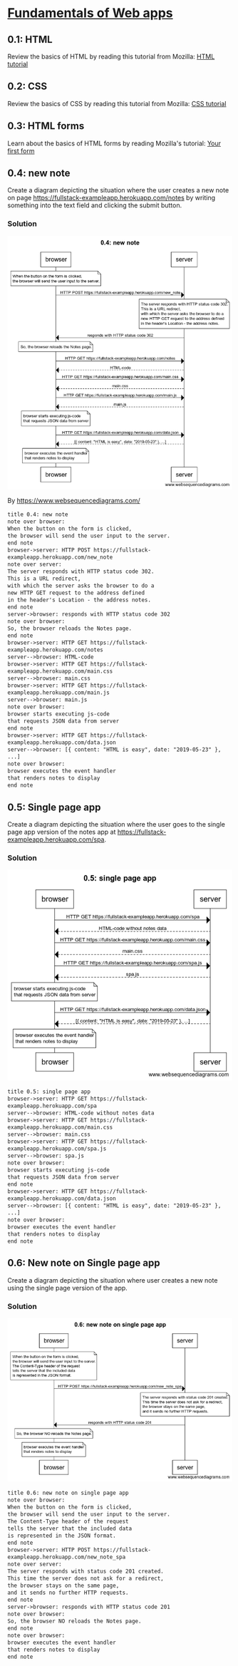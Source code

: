 # [Fundamentals of Web apps](https://fullstackopen.com/en/part0/fundamentals_of_web_apps)

## 0.1: HTML

Review the basics of HTML by reading this tutorial from Mozilla: [HTML tutorial](https://developer.mozilla.org/en-US/docs/Learn/Getting_started_with_the_web/HTML_basics)

## 0.2: CSS

Review the basics of CSS by reading this tutorial from Mozilla: [CSS tutorial](https://developer.mozilla.org/en-US/docs/Learn/Getting_started_with_the_web/CSS_basics)

## 0.3: HTML forms

Learn about the basics of HTML forms by reading Mozilla's tutorial: [Your first form](https://developer.mozilla.org/en-US/docs/Learn/Forms/Your_first_form)

## 0.4: new note

Create a diagram depicting the situation where the user creates a new note on page https://fullstack-exampleapp.herokuapp.com/notes by writing something into the text field and clicking the submit button.

### Solution

![New note](./images/newnote.png)

By https://www.websequencediagrams.com/

```
title 0.4: new note
note over browser:
When the button on the form is clicked,
the browser will send the user input to the server.
end note
browser->server: HTTP POST https://fullstack-exampleapp.herokuapp.com/new_note
note over server:
The server responds with HTTP status code 302.
This is a URL redirect,
with which the server asks the browser to do a
new HTTP GET request to the address defined
in the header's Location - the address notes.
end note
server->browser: responds with HTTP status code 302
note over browser:
So, the browser reloads the Notes page.
end note
browser->server: HTTP GET https://fullstack-exampleapp.herokuapp.com/notes
server-->browser: HTML-code
browser->server: HTTP GET https://fullstack-exampleapp.herokuapp.com/main.css
server-->browser: main.css
browser->server: HTTP GET https://fullstack-exampleapp.herokuapp.com/main.js
server-->browser: main.js
note over browser:
browser starts executing js-code
that requests JSON data from server
end note
browser->server: HTTP GET https://fullstack-exampleapp.herokuapp.com/data.json
server-->browser: [{ content: "HTML is easy", date: "2019-05-23" }, ...]
note over browser:
browser executes the event handler
that renders notes to display
end note
```

## 0.5: Single page app

Create a diagram depicting the situation where the user goes to the single page app version of the notes app at https://fullstack-exampleapp.herokuapp.com/spa.

### Solution

![Single page app](./images/spa.png)

```
title 0.5: single page app
browser->server: HTTP GET https://fullstack-exampleapp.herokuapp.com/spa
server-->browser: HTML-code without notes data
browser->server: HTTP GET https://fullstack-exampleapp.herokuapp.com/main.css
server-->browser: main.css
browser->server: HTTP GET https://fullstack-exampleapp.herokuapp.com/spa.js
server-->browser: spa.js
note over browser:
browser starts executing js-code
that requests JSON data from server
end note
browser->server: HTTP GET https://fullstack-exampleapp.herokuapp.com/data.json
server-->browser: [{ content: "HTML is easy", date: "2019-05-23" }, ...]
note over browser:
browser executes the event handler
that renders notes to display
end note
```

## 0.6: New note on Single page app

Create a diagram depicting the situation where user creates a new note using the single page version of the app.

### Solution

![New note on Single page app](./images/newnote-spa.png)

```
title 0.6: new note on single page app
note over browser:
When the button on the form is clicked,
the browser will send the user input to the server.
The Content-Type header of the request
tells the server that the included data
is represented in the JSON format.
end note
browser->server: HTTP POST https://fullstack-exampleapp.herokuapp.com/new_note_spa
note over server:
The server responds with status code 201 created.
This time the server does not ask for a redirect,
the browser stays on the same page,
and it sends no further HTTP requests.
end note
server->browser: responds with HTTP status code 201
note over browser:
So, the browser NO reloads the Notes page.
end note
note over browser:
browser executes the event handler
that renders notes to display
end note
```